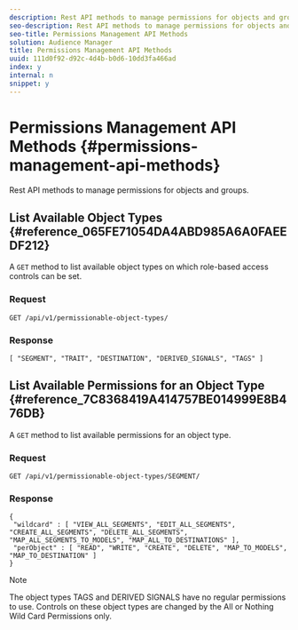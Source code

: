 ```yaml
---
description: Rest API methods to manage permissions for objects and groups.
seo-description: Rest API methods to manage permissions for objects and groups.
seo-title: Permissions Management API Methods
solution: Audience Manager
title: Permissions Management API Methods
uuid: 111d0f92-d92c-4d4b-b0d6-10dd3fa466ad
index: y
internal: n
snippet: y
---
```


# Permissions Management API Methods {#permissions-management-api-methods}

Rest API methods to manage permissions for objects and groups.

<!-- 
c_rest_api_perm_man.xml
-->

## List Available Object Types {#reference_065FE71054DA4ABD985A6A0FAEEDF212}

A `GET` method to list available object types on which role-based access controls can be set.

<!--
r_rest_api_perm_list.xml
-->

### Request

`GET /api/v1/permissionable-object-types/`

### Response

```
[ "SEGMENT", "TRAIT", "DESTINATION", "DERIVED_SIGNALS", "TAGS" ]
```

## List Available Permissions for an Object Type {#reference_7C8368419A414757BE014999E8B476DB}

A `GET` method to list available permissions for an object type.

<!--
r_rest_api_perm_list_perms.xml
-->

### Request

`GET /api/v1/permissionable-object-types/SEGMENT/`

### Response

```
{ 
 "wildcard" : [ "VIEW_ALL_SEGMENTS", "EDIT_ALL_SEGMENTS", "CREATE_ALL_SEGMENTS", "DELETE_ALL_SEGMENTS", "MAP_ALL_SEGMENTS_TO_MODELS", "MAP_ALL_TO_DESTINATIONS" ], 
 "perObject" : [ "READ", "WRITE", "CREATE", "DELETE", "MAP_TO_MODELS", "MAP_TO_DESTINATION" ]
}
```

>[!NOTE]
>
>The object types TAGS and DERIVED SIGNALS have no regular permissions to use. Controls on these object types are changed by the All or Nothing Wild Card Permissions only.